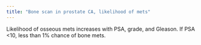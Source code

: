 ```yaml
---
title: "Bone scan in prostate CA, likelihood of mets"
---
```

Likelihood of osseous mets increases with PSA, grade, and Gleason. If PSA &lt;10, less than 1% chance of bone mets.

